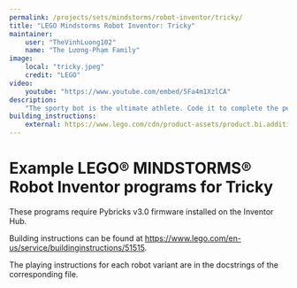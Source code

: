 ```yaml
---
permalink: /projects/sets/mindstorms/robot-inventor/tricky/
title: "LEGO Mindstorms Robot Inventor: Tricky"
maintainer:
    user: "TheVinhLuong102"
    name: "The Lương-Phạm Family"
image:
    local: "tricky.jpeg"
    credit: "LEGO"
video:
    youtube: "https://www.youtube.com/embed/5Fa4m1XzlCA"
description:
    "The sporty bot is the ultimate athlete. Code it to complete the perfect slam dunk or master a plethora of robot sports: basketball, bowling or soccer – the list goes on and on."
building_instructions:
    external: https://www.lego.com/cdn/product-assets/product.bi.additional.main.pdf/51515_Tricky.pdf
---
```


# Example LEGO® MINDSTORMS® Robot Inventor programs for Tricky

These programs require Pybricks v3.0 firmware installed on the Inventor Hub.

Building instructions can be found at https://www.lego.com/en-us/service/buildinginstructions/51515.

The playing instructions for each robot variant are in the docstrings of the corresponding file.
